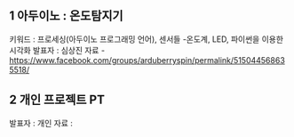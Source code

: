 ## 1 아두이노 : 온도탐지기
키워드 : 프로세싱(아두이노 프로그래밍 언어), 센서들 -온도계, LED, 파이썬을 이용한 시각화
발표자 : 심상진
자료 - https://www.facebook.com/groups/arduberryspin/permalink/515044568635518/

## 2 개인 프로젝트 PT
발표자 : 개인
자료 :
